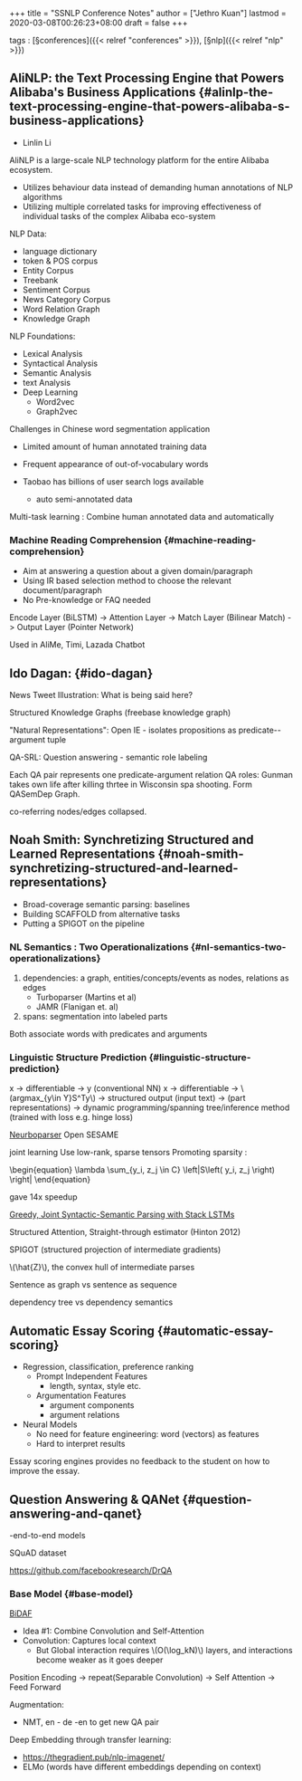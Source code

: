+++
title = "SSNLP Conference Notes"
author = ["Jethro Kuan"]
lastmod = 2020-03-08T00:26:23+08:00
draft = false
+++

tags
: [§conferences]({{< relref "conferences" >}}), [§nlp]({{< relref "nlp" >}})


## AliNLP: the Text Processing Engine that Powers Alibaba's Business Applications {#alinlp-the-text-processing-engine-that-powers-alibaba-s-business-applications}

-   Linlin Li

AliNLP is a large-scale NLP technology platform for the entire Alibaba
ecosystem.

-   Utilizes behaviour data instead of demanding human annotations of
    NLP algorithms
-   Utilizing multiple correlated tasks for improving effectiveness of
    individual tasks of the complex Alibaba eco-system

NLP Data:

-   language dictionary
-   token & POS corpus
-   Entity Corpus
-   Treebank
-   Sentiment Corpus
-   News Category Corpus
-   Word Relation Graph
-   Knowledge Graph

NLP Foundations:

-   Lexical Analysis
-   Syntactical Analysis
-   Semantic Analysis
-   text Analysis
-   Deep Learning
    -   Word2vec
    -   Graph2vec

Challenges in Chinese word segmentation application

-   Limited amount of human annotated training data
-   Frequent appearance of out-of-vocabulary words

-   Taobao has billions of user search logs available
    -   auto semi-annotated data

Multi-task learning : Combine human annotated data and automatically


### Machine Reading Comprehension {#machine-reading-comprehension}

-   Aim at answering a question about a given domain/paragraph
-   Using IR based selection method to choose the relevant document/paragraph
-   No Pre-knowledge or FAQ needed

Encode Layer (BiLSTM) -> Attention Layer -> Match Layer (Bilinear
Match) -> Output Layer (Pointer Network)

Used in AliMe, Timi, Lazada Chatbot


## Ido Dagan: {#ido-dagan}

News Tweet Illustration: What is being said here?

Structured Knowledge Graphs (freebase knowledge graph)

"Natural Representations": Open IE - isolates propositions as
predicate--argument tuple

QA-SRL: Question answering - semantic role labeling

Each QA pair represents one predicate-argument relation
QA roles: Gunman takes own life after killing thrtee in Wisconsin spa
shooting. Form QASemDep Graph.

co-referring nodes/edges collapsed.


## Noah Smith: Synchretizing Structured and Learned Representations {#noah-smith-synchretizing-structured-and-learned-representations}

-   Broad-coverage semantic parsing: baselines
-   Building SCAFFOLD from alternative tasks
-   Putting a SPIGOT on the pipeline


### NL Semantics : Two Operationalizations {#nl-semantics-two-operationalizations}

1.  dependencies: a graph, entities/concepts/events as nodes,
    relations as edges
    -   Turboparser (Martins et al)
    -   JAMR (Flanigan et. al)
2.  spans: segmentation into labeled parts

Both associate words with predicates and arguments


### Linguistic Structure Prediction {#linguistic-structure-prediction}

x -> differentiable -> y (conventional NN)
x -> differentiable -> \\(argmax\_{y\in Y}S^Ty\\) -> structured output
(input text) -> (part representations) -> dynamic programming/spanning
tree/inference method (trained with loss e.g. hinge loss)

[Neurboparser](https://github.com/Noahs-ARK/NeurboParser)
Open SESAME

joint learning
Use low-rank, sparse tensors
Promoting sparsity :

\begin{equation}
  \lambda \sum\_{y\_i, z\_j \in C} \left|S\left( y\_i, z\_j \right) \right|
\end{equation}

gave 14x speedup

[Greedy, Joint Syntactic-Semantic Parsing with Stack LSTMs](https://arxiv.org/abs/1606.08954)

Structured Attention, Straight-through estimator (Hinton 2012)

SPIGOT (structured projection of intermediate gradients)

\\(\hat{Z}\\), the convex hull of intermediate parses

Sentence as graph vs sentence as sequence

dependency tree vs dependency semantics


## Automatic Essay Scoring {#automatic-essay-scoring}

-   Regression, classification, preference ranking
    -   Prompt Independent Features
        -   length, syntax, style etc.
    -   Argumentation Features
        -   argument components
        -   argument relations
-   Neural Models
    -   No need for feature engineering: word (vectors) as features
    -   Hard to interpret results

Essay scoring engines provides no feedback to the student on how to
improve the essay.


## Question Answering & QANet {#question-answering-and-qanet}

-end-to-end models

SQuAD dataset

<https://github.com/facebookresearch/DrQA>


### Base Model {#base-model}

[BiDAF](https://allenai.github.io/bi-att-flow/)

-   Idea #1: Combine Convolution and Self-Attention
-   Convolution: Captures local context
    -   But Global interaction requires \\(O(\log\_kN)\\) layers, and
        interactions become weaker as it goes deeper

Position Encoding -> repeat(Separable Convolution) -> Self Attention
-> Feed Forward

Augmentation:

-   NMT, en - de -en  to get new QA pair

Deep Embedding through transfer learning:

-   <https://thegradient.pub/nlp-imagenet/>
-   ELMo (words have different embeddings depending on context)
